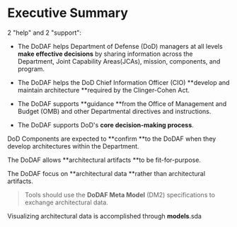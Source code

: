 # Executive Summary

2 "help" and 2 "support":

* The DoDAF helps Department of Defense \(DoD\) managers at all levels **make effective decisions** by sharing information across the Department, Joint Capability Areas\(JCAs\), mission, components, and program.

* The DoDAF helps the DoD Chief Information Officer \(CIO\) **develop and maintain architecture **required by the Clinger-Cohen Act.

* The DoDAF supports **guidance **from the Office of Management and Budget \(OMB\) and other Departmental directives and instructions.

* The DoDAF supports DoD's **core decision-making process**.

DoD Components are expected to **confirm **to the DoDAF when they develop architectures within the Department.



The DoDAF allows **architectural artifacts **to be fit-for-purpose.



The DoDAF focus on **architectural data **rather than architectural artifacts.

> Tools should use the **DoDAF Meta Model** \(DM2\) specifications to exchange architectural data.



Visualizing architectural data is accomplished through **models**.sda

